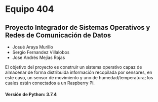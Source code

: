 # Equipo 404

## Proyecto Integrador de Sistemas Operativos y Redes de Comunicación de Datos

* Josué Araya Murillo
* Sergio Fernandez Villalobos
* Jose Andrés Mejías Rojas

El objetivo del proyecto es construir un sistema operativo capaz de almacenar de forma distribuida información recopilada
por sensores, en este caso, un sensor de movimiento y uno de humedad/temperatura; los cuales están conectados a un Raspberry Pi.

#### Versión de Python: 3.7.4
